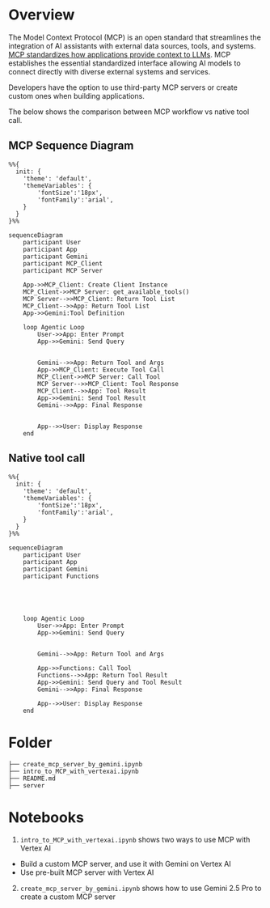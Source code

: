 # Overview
The Model Context Protocol (MCP) is an open standard that streamlines the integration of AI assistants with external data sources, tools, and systems. [MCP standardizes how applications provide context to LLMs](https://modelcontextprotocol.io/introduction). MCP establishes the essential standardized interface allowing AI models to connect directly with diverse external systems and services.

Developers have the option to use third-party MCP servers or create custom ones when building applications. 

The below shows the comparison between MCP workflow vs native tool call.

## MCP Sequence Diagram

```mermaid
%%{
  init: {
    'theme': 'default', 
    'themeVariables': {
        'fontSize':'18px',
        'fontFamily':'arial',
    }
  }
}%%

sequenceDiagram
    participant User
    participant App
    participant Gemini
    participant MCP_Client
    participant MCP Server

    App->>MCP_Client: Create Client Instance
    MCP_Client->>MCP Server: get_available_tools()
    MCP Server-->>MCP_Client: Return Tool List
    MCP_Client-->>App: Return Tool List
    App->>Gemini:Tool Definition
    
    loop Agentic Loop
        User->>App: Enter Prompt
        App->>Gemini: Send Query
        
 
        Gemini-->>App: Return Tool and Args
        App->>MCP_Client: Execute Tool Call
        MCP_Client->>MCP Server: Call Tool
        MCP Server-->>MCP_Client: Tool Response
        MCP_Client-->>App: Tool Result
        App->>Gemini: Send Tool Result
        Gemini-->>App: Final Response
     
        
        App-->>User: Display Response
    end
```

## Native tool call

```mermaid
%%{
  init: {
    'theme': 'default', 
    'themeVariables': {
        'fontSize':'18px',
        'fontFamily':'arial',
    }
  }
}%%

sequenceDiagram
    participant User
    participant App
    participant Gemini
    participant Functions

  

  
    
    loop Agentic Loop
        User->>App: Enter Prompt
        App->>Gemini: Send Query
        
        
        Gemini-->>App: Return Tool and Args
        
        App->>Functions: Call Tool
        Functions-->>App: Return Tool Result
        App->>Gemini: Send Query and Tool Result
        Gemini-->>App: Final Response
      
        App-->>User: Display Response
    end
```

# Folder
```dotnetcli
├── create_mcp_server_by_gemini.ipynb
├── intro_to_MCP_with_vertexai.ipynb
├── README.md
├── server

```

# Notebooks
1. `intro_to_MCP_with_vertexai.ipynb` shows two ways to use MCP with Vertex AI
- Build a custom MCP server, and use it with Gemini on Vertex AI
- Use pre-built MCP server with Vertex AI

2. `create_mcp_server_by_gemini.ipynb` shows how to use Gemini 2.5 Pro to create a custom MCP server

